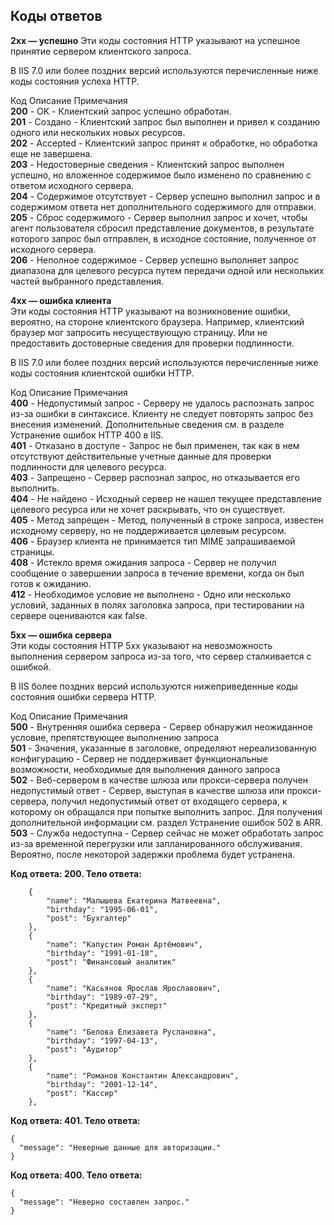 ## Коды ответов

**2xx — успешно**
Эти коды состояния HTTP указывают на успешное принятие сервером клиентского запроса.

В IIS 7.0 или более поздних версий используются перечисленные ниже коды состояния успеха HTTP.

Код	Описание	Примечания  
**200**	- OK -	Клиентский запрос успешно обработан.  
**201**	- Создано -	Клиентский запрос был выполнен и привел к созданию одного или нескольких новых ресурсов.  
**202**	- Accepted -	Клиентский запрос принят к обработке, но обработка еще не завершена.  
**203**	- Недостоверные сведения -	Клиентский запрос выполнен успешно, но вложенное содержимое было изменено по сравнению с ответом исходного сервера.  
**204**	- Содержимое отсутствует -	Сервер успешно выполнил запрос и в содержимом ответа нет дополнительного содержимого для отправки.  
**205**	- Сброс содержимого -	Сервер выполнил запрос и хочет, чтобы агент пользователя сбросил представление документов, в результате которого запрос был отправлен, в исходное состояние, полученное от исходного сервера.  
**206**	- Неполное содержимое -	Сервер успешно выполняет запрос диапазона для целевого ресурса путем передачи одной или нескольких частей выбранного представления.  

**4xx — ошибка клиента**  
Эти коды состояния HTTP указывают на возникновение ошибки, вероятно, на стороне клиентского браузера. Например, клиентский браузер мог запросить несуществующую страницу. Или не предоставить достоверные сведения для проверки подлинности.

В IIS 7.0 или более поздних версий используются перечисленные ниже коды состояния клиентской ошибки HTTP.

Код	Описание	Примечания  
**400** -	Недопустимый запрос -	Серверу не удалось распознать запрос из-за ошибки в синтаксисе. Клиенту не следует повторять запрос без внесения изменений. Дополнительные сведения см. в разделе Устранение ошибок HTTP 400 в IIS.  
**401** -	Отказано в доступе -	Запрос не был применен, так как в нем отсутствуют действительные учетные данные для проверки подлинности для целевого ресурса.  
**403** -	Запрещено -	Сервер распознал запрос, но отказывается его выполнить.  
**404** -	Не найдено -	Исходный сервер не нашел текущее представление целевого ресурса или не хочет раскрывать, что он существует.  
**405** -	Метод запрещен -	Метод, полученный в строке запроса, известен исходному серверу, но не поддерживается целевым ресурсом.  
**406** -	Браузер клиента не принимается тип MIME запрашиваемой страницы.	  
**408** -	Истекло время ожидания запроса -	Сервер не получил сообщение о завершении запроса в течение времени, когда он был готов к ожиданию.  
**412** -	Необходимое условие не выполнено -	Одно или несколько условий, заданных в полях заголовка запроса, при тестировании на сервере оцениваются как false.  

**5xx — ошибка сервера**  
Эти коды состояния HTTP 5xx указывают на невозможность выполнения сервером запроса из-за того, что сервер сталкивается с ошибкой.  

В IIS более поздних версий используются нижеприведенные коды состояния ошибки сервера HTTP.  

Код	Описание	Примечания  
**500**	- Внутренняя ошибка сервера -	Сервер обнаружил неожиданное условие, препятствующее выполнению запроса  
**501**	- Значения, указанные в заголовке, определяют нереализованную конфигурацию -	Сервер не поддерживает функциональные возможности, необходимые для выполнения данного запроса  
**502**	- Веб-сервером в качестве шлюза или прокси-сервера получен недопустимый ответ -	Сервер, выступая в качестве шлюза или прокси-сервера, получил недопустимый ответ от входящего сервера, к которому он обращался при попытке выполнить запрос. Для получения дополнительной информации см. раздел Устранение ошибок 502 в ARR.  
**503** -	Служба недоступна -	Сервер сейчас не может обработать запрос из-за временной перегрузки или запланированного обслуживания. Вероятно, после некоторой задержки проблема будет устранена.  

**Код ответа: 200. Тело ответа:**  
```
    {
        "name": "Малышева Екатерина Матвеевна",
        "birthday": "1995-06-01",
        "post": "Бухгалтер"
    },
    {
        "name": "Капустин Роман Артёмович",
        "birthday": "1991-01-18",
        "post": "Финансовый аналитик"
    },
    {
        "name": "Касьянов Ярослав Ярославович",
        "birthday": "1989-07-29",
        "post": "Кредитный эксперт"
    },
    {
        "name": "Белова Елизавета Руслановна",
        "birthday": "1997-04-13",
        "post": "Аудитор"
    },
    {
        "name": "Романов Константин Александрович",
        "birthday": "2001-12-14",
        "post": "Кассир"
    },
```

**Код ответа: 401. Тело ответа:**
```
{
  "message": "Неверные данные для авторизации."
}
```
**Код ответа: 400. Тело ответа:**
```
{
  "message": "Неверно составлен запрос."
}
```
